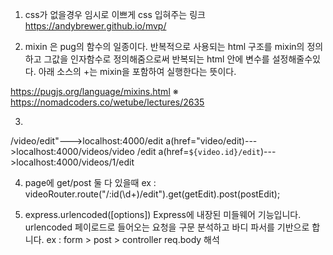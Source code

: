 1. css가 없을경우 임시로 이쁘게 css 입혀주는 링크
https://andybrewer.github.io/mvp/

2. mixin 은 pug의 함수의 일종이다. 반복적으로 사용되는 html 구조를 mixin의 정의하고 그값을 인자함수로 정의해줌으로써 반복되는 html 안에 변수를 설정해줄수있다. 아래 소스의 +는 mixin을 포함하여 실행한다는 뜻이다.

https://pugjs.org/language/mixins.html
※ https://nomadcoders.co/wetube/lectures/2635

3. 
/video/edit"--->localhost:4000/edit
a(href="video/edit)--->localhost:4000/videos/video /edit
a(href=`${video.id}/edit`)--->localhost:4000/videos/1/edit

4. page에 get/post 둘 다 있을때
ex : videoRouter.route("/:id(\\d+)/edit").get(getEdit).post(postEdit);

5. express.urlencoded([options])
Express에 내장된 미들웨어 기능입니다. urlencoded 페이로드로 들어오는 요청을 구문 분석하고 바디 파서를 기반으로 합니다.
ex : form > post > controller req.body 해석

